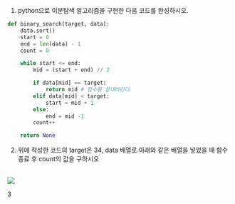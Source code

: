 1. python으로 이분탐색 알고리즘을 구현한 다음 코드를 완성하시오.

```python
def binary_search(target, data):
    data.sort()
    start = 0
    end = len(data) - 1
    count = 0

    while start <= end:
        mid = (start + end) // 2

        if data[mid] == target:
            return mid # 함수를 끝내버린다.
        elif data[mid] < target:
            start = mid + 1
        else:
            end = mid -1
        count++

    return None
```

2. 위에 작성한 코드의 target은 34, data 배열로 아래와 같은 배열을 넣었을 때 함수 종료 후 count의 값을 구하시오

<br><img src="https://velog.velcdn.com/images%2Fcrystalhwang16%2Fpost%2F47c58f74-1448-4575-a687-445f56647078%2F%EC%9D%B4%EC%A7%84%ED%83%90%EC%83%891.png" />

3
